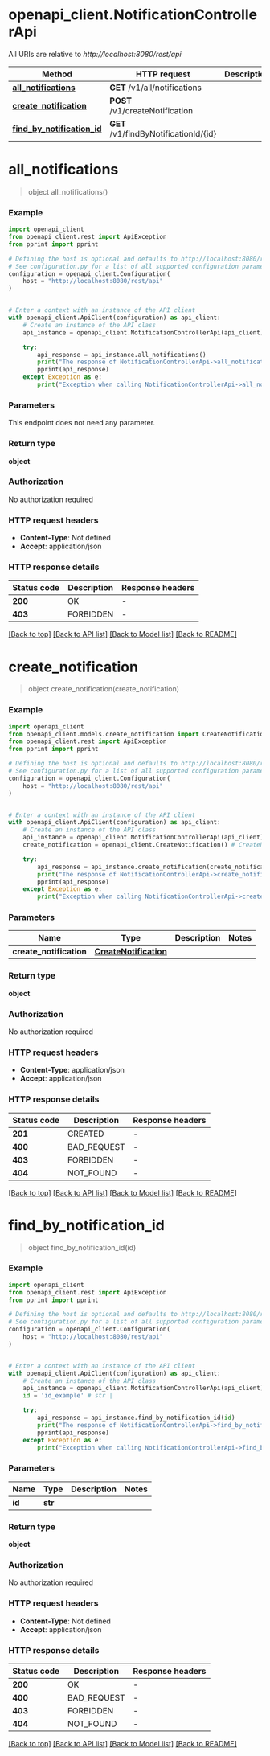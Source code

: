 # openapi_client.NotificationControllerApi

All URIs are relative to *http://localhost:8080/rest/api*

Method | HTTP request | Description
------------- | ------------- | -------------
[**all_notifications**](NotificationControllerApi.md#all_notifications) | **GET** /v1/all/notifications | 
[**create_notification**](NotificationControllerApi.md#create_notification) | **POST** /v1/createNotification | 
[**find_by_notification_id**](NotificationControllerApi.md#find_by_notification_id) | **GET** /v1/findByNotificationId/{id} | 


# **all_notifications**
> object all_notifications()

### Example


```python
import openapi_client
from openapi_client.rest import ApiException
from pprint import pprint

# Defining the host is optional and defaults to http://localhost:8080/rest/api
# See configuration.py for a list of all supported configuration parameters.
configuration = openapi_client.Configuration(
    host = "http://localhost:8080/rest/api"
)


# Enter a context with an instance of the API client
with openapi_client.ApiClient(configuration) as api_client:
    # Create an instance of the API class
    api_instance = openapi_client.NotificationControllerApi(api_client)

    try:
        api_response = api_instance.all_notifications()
        print("The response of NotificationControllerApi->all_notifications:\n")
        pprint(api_response)
    except Exception as e:
        print("Exception when calling NotificationControllerApi->all_notifications: %s\n" % e)
```



### Parameters

This endpoint does not need any parameter.

### Return type

**object**

### Authorization

No authorization required

### HTTP request headers

 - **Content-Type**: Not defined
 - **Accept**: application/json

### HTTP response details

| Status code | Description | Response headers |
|-------------|-------------|------------------|
**200** | OK |  -  |
**403** | FORBIDDEN |  -  |

[[Back to top]](#) [[Back to API list]](../README.md#documentation-for-api-endpoints) [[Back to Model list]](../README.md#documentation-for-models) [[Back to README]](../README.md)

# **create_notification**
> object create_notification(create_notification)

### Example


```python
import openapi_client
from openapi_client.models.create_notification import CreateNotification
from openapi_client.rest import ApiException
from pprint import pprint

# Defining the host is optional and defaults to http://localhost:8080/rest/api
# See configuration.py for a list of all supported configuration parameters.
configuration = openapi_client.Configuration(
    host = "http://localhost:8080/rest/api"
)


# Enter a context with an instance of the API client
with openapi_client.ApiClient(configuration) as api_client:
    # Create an instance of the API class
    api_instance = openapi_client.NotificationControllerApi(api_client)
    create_notification = openapi_client.CreateNotification() # CreateNotification | 

    try:
        api_response = api_instance.create_notification(create_notification)
        print("The response of NotificationControllerApi->create_notification:\n")
        pprint(api_response)
    except Exception as e:
        print("Exception when calling NotificationControllerApi->create_notification: %s\n" % e)
```



### Parameters


Name | Type | Description  | Notes
------------- | ------------- | ------------- | -------------
 **create_notification** | [**CreateNotification**](CreateNotification.md)|  | 

### Return type

**object**

### Authorization

No authorization required

### HTTP request headers

 - **Content-Type**: application/json
 - **Accept**: application/json

### HTTP response details

| Status code | Description | Response headers |
|-------------|-------------|------------------|
**201** | CREATED |  -  |
**400** | BAD_REQUEST |  -  |
**403** | FORBIDDEN |  -  |
**404** | NOT_FOUND |  -  |

[[Back to top]](#) [[Back to API list]](../README.md#documentation-for-api-endpoints) [[Back to Model list]](../README.md#documentation-for-models) [[Back to README]](../README.md)

# **find_by_notification_id**
> object find_by_notification_id(id)

### Example


```python
import openapi_client
from openapi_client.rest import ApiException
from pprint import pprint

# Defining the host is optional and defaults to http://localhost:8080/rest/api
# See configuration.py for a list of all supported configuration parameters.
configuration = openapi_client.Configuration(
    host = "http://localhost:8080/rest/api"
)


# Enter a context with an instance of the API client
with openapi_client.ApiClient(configuration) as api_client:
    # Create an instance of the API class
    api_instance = openapi_client.NotificationControllerApi(api_client)
    id = 'id_example' # str | 

    try:
        api_response = api_instance.find_by_notification_id(id)
        print("The response of NotificationControllerApi->find_by_notification_id:\n")
        pprint(api_response)
    except Exception as e:
        print("Exception when calling NotificationControllerApi->find_by_notification_id: %s\n" % e)
```



### Parameters


Name | Type | Description  | Notes
------------- | ------------- | ------------- | -------------
 **id** | **str**|  | 

### Return type

**object**

### Authorization

No authorization required

### HTTP request headers

 - **Content-Type**: Not defined
 - **Accept**: application/json

### HTTP response details

| Status code | Description | Response headers |
|-------------|-------------|------------------|
**200** | OK |  -  |
**400** | BAD_REQUEST |  -  |
**403** | FORBIDDEN |  -  |
**404** | NOT_FOUND |  -  |

[[Back to top]](#) [[Back to API list]](../README.md#documentation-for-api-endpoints) [[Back to Model list]](../README.md#documentation-for-models) [[Back to README]](../README.md)

